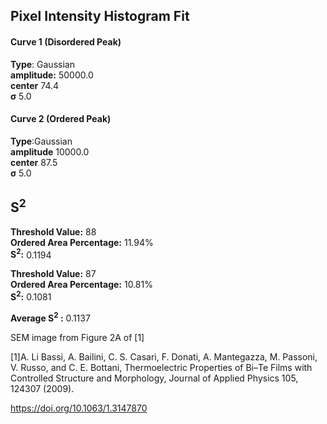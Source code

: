 ## Pixel Intensity Histogram Fit

#### Curve 1 (Disordered Peak)
**Type**: Gaussian\
**amplitude:** 50000.0\
**center** 74.4\
**σ** 5.0


#### Curve 2 (Ordered Peak)
**Type**:Gaussian\
**amplitude** 10000.0\
**center** 87.5\
**σ** 5.0


## S<sup>2</sup>
**Threshold Value:** 88\
**Ordered Area Percentage:** 11.94%\
**S<sup>2</sup>:** 0.1194



**Threshold Value:** 87\
**Ordered Area Percentage:** 10.81%\
**S<sup>2</sup>:**  0.1081


**Average S<sup>2</sup> :**   0.1137



SEM image from Figure 2A of [1]

[1]A. Li Bassi, A. Bailini, C. S. Casari, F. Donati, A. Mantegazza, M. Passoni, V. Russo, and C. E. Bottani, Thermoelectric Properties of Bi–Te Films with Controlled Structure and Morphology, Journal of Applied Physics 105, 124307 (2009).


https://doi.org/10.1063/1.3147870
